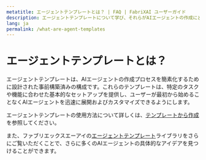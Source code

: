 ```yaml
---
metatitle: エージェントテンプレートとは？ | FAQ | FabriXAI ユーザーガイド
description: エージェントテンプレートについて学び、それらがAIエージェントの作成にどのように役立つかをご確認ください。
lang: ja
permalink: /what-are-agent-templates
---
```


# エージェントテンプレートとは？

エージェントテンプレートは、AIエージェントの作成プロセスを簡素化するために設計された事前構築済みの構成です。これらのテンプレートは、特定のタスクや機能に合わせた基本的なセットアップを提供し、ユーザーが最初から始めることなくAIエージェントを迅速に展開およびカスタマイズできるようにします。

エージェントテンプレートの使用方法について詳しくは、[テンプレートから作成](/en-us/create-from-templates)を参照してください。

また、ファブリエックスエーアイの[エージェントテンプレート](/en-us/agent-templates)ライブラリをさらにご覧いただくことで、さらに多くのAIエージェントの具体的なアイデアを見つけることができます。